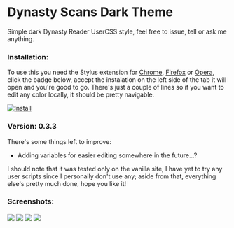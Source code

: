 # Dynasty Scans Dark Theme
Simple dark Dynasty Reader UserCSS style, feel free to issue, tell or ask me anything.

### Installation:
To use this you need the Stylus extension for [Chrome](https://chrome.google.com/webstore/detail/stylus/clngdbkpkpeebahjckkjfobafhncgmne), [Firefox](https://addons.mozilla.org/en-US/android/addon/styl-us/) or [Opera](https://addons.opera.com/es/extensions/details/stylus/), click the badge below, accept the instalation on the left side of the tab it will open and you're good to go.
There's just a couple of lines so if you want to edit any color locally, it should be pretty navigable.

[![Install](https://img.shields.io/badge/Install%20directly%20with-Stylus-00adad.svg)](https://raw.githubusercontent.com/ikorobus/dynasty-scans-dark-theme/main/dsdt.user.css)

### Version: 0.3.3
There's some things left to improve:
- Adding variables for easier editing somewhere in the future...?

I should note that it was tested only on the vanilla site, I have yet to try any user scripts since I personally don't use any; aside from that, everything else's pretty much done, hope you like it!

### Screenshots:
<img align="center" src="https://raw.githubusercontent.com/ikorobus/dynasty-scans-dark-theme/main/images/sample01.png"></img>
<img align="center" src="https://raw.githubusercontent.com/ikorobus/dynasty-scans-dark-theme/main/images/sample02.png"></img>
<img align="center" src="https://raw.githubusercontent.com/ikorobus/dynasty-scans-dark-theme/main/images/sample03.png"></img>
<img align="center" src="https://raw.githubusercontent.com/ikorobus/dynasty-scans-dark-theme/main/images/sample04.png"></img>
